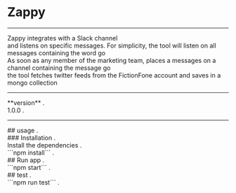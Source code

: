 # Zappy <br /> 
<hr>
Zappy integrates with a Slack channel <br /> 
and listens on specific messages. For simplicity, the tool will listen on all messages containing the word go <br />
As soon as any member of the marketing team, places a messages on a channel containing the message go <br />
the tool fetches twitter feeds from the FictionFone account and saves in a mongo collection <br />
<hr>
**version** . <br />
1.0.0 . <br />
<hr>
## usage . <br />
### Installation .<br /> 
Install the dependencies . <br />
```npm install``` . <br />
## Run app . <br />
```npm start``` . <br />
## test . <br />
```npm run test``` .<br /> 

